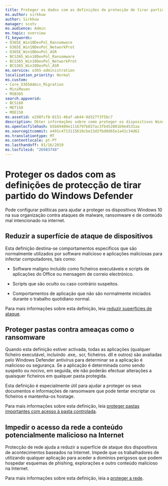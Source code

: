 ```yaml
---
title: Proteger os dados com as definições de protecção de tirar partido do Windows Defender
ms.author: sirkkuw
author: Sirkkuw
manager: scotv
ms.audience: Admin
ms.topic: overview
f1_keywords:
- O365E_Win10DevPol_Ransomware
- O365E_Win10DevPol_NetworkProt
- O365E_Win10DevPol_ASR
- BCS365_Win10DevPol_Ransomware
- BCS365_Win10DevPol_NetworkProt
- BCS365_Win10DevPol_ASR
ms.service: o365-administration
localization_priority: Normal
ms.custom:
- Core_O365Admin_Migration
- MiniMaven
- MSB365
search.appverid:
- BCS160
- MET150
- MOE150
ms.assetid: e298fcf8-0151-46af-a644-9d327f3f5bc7
description: Obter informações sobre como proteger os dispositivos Windows 10 na sua organização contra ataques de malware, ransomware e de conteúdo mal intencionado na internet.
ms.openlocfilehash: b5b69409e1116797b837ac3fb452801b9e4531aa
ms.sourcegitcommit: e491c4713115610cbe13d2fbd0d65e1a41c34d62
ms.translationtype: MT
ms.contentlocale: pt-PT
ms.lasthandoff: 01/16/2019
ms.locfileid: "26983748"
---
```

# <a name="protect-your-data-with-windows-defender-exploit-guard-settings"></a>Proteger os dados com as definições de protecção de tirar partido do Windows Defender

Pode configurar políticas para ajudar a proteger os dispositivos Windows 10 na sua organização contra ataques de malware, ransomware e de conteúdo mal intencionado na internet.
  
## <a name="reduce-the-attack-surface-of-devices"></a>Reduzir a superfície de ataque de dispositivos

Esta definição destina-se comportamentos específicos que são normalmente utilizados por software malicioso e aplicações maliciosas para infectar computadores, tais como:
  
- Software maligno incluído como ficheiros executáveis e scripts de aplicações do Office ou mensagem de correio electrónico.
    
- Scripts que são oculto ou caso contrário suspeitos.
    
- Comportamentos de aplicação que não são normalmente iniciados durante o trabalho quotidiano normal.
    
Para mais informações sobre esta definição, leia [reduzir superfícies de ataque](https://go.microsoft.com/fwlink/?linkid=870417).
  
## <a name="protect-folders-from-threats-such-as-ransomware"></a>Proteger pastas contra ameaças como o ransomware

Quando esta definição estiver activada, todas as aplicações (qualquer ficheiro executável, incluindo .exe,. scr, ficheiros. dll e outros) são avaliadas pelo Windows Defender antivírus para determinar se a aplicação é malicioso ou segurança. Se a aplicação é determinada como sendo suspeito ou nocivo, em seguida, ele não poderão efectuar alterações a quaisquer ficheiros em qualquer pasta protegida.
  
Esta definição é especialmente útil para ajudar a proteger os seus documentos e informações de ransomware que pode tentar encriptar os ficheiros e mantenha-os hostage.
  
Para mais informações sobre esta definição, leia [proteger pastas importantes com acesso à pasta controlada](https://go.microsoft.com/fwlink/?linkid=870418).
  
## <a name="prevent-network-access-to-potentially-malicious-content-on-the-internet"></a>Impedir o acesso da rede a conteúdo potencialmente malicioso na Internet

Protecção de rede ajuda a reduzir a superfície de ataque dos dispositivos de acontecimentos baseados na Internet. Impede que os trabalhadores de utilizando qualquer aplicação para aceder a domínios perigosos que podem hospedar esquemas de phishing, explorações e outro conteúdo malicioso na Internet.
  
Para mais informações sobre esta definição, leia a [proteger a rede](https://go.microsoft.com/fwlink/?linkid=870419).
  

